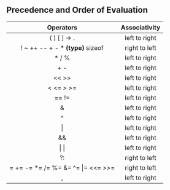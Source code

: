 ## Precedence and Order of Evaluation

| Operators | Associativity                           |
| :-------: | :-----------:                           |
| ( ) [ ] -> . | left to right                        |
| ! ~ ++ -- + - * **(type)** sizeof | right to left   |
| * / % | left to right                               |
| + - | left to right                                 |
| << >> | left to right                               |
| < <= > >= | left to right                           |
| == !=     | left to right                           |
| & | left to right                                   |
| ^ | left to right                                   |
| \| | left to right                                  |
| && | left to right                                  |
| \| \| | left to right                               |
| ?: | right to left                                  |
| = += -= *= /= %= &= ^= \|= <<= >>= | right to left  |
| , | left to right                                   |
